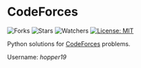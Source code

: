 # CodeForces

![Forks](https://img.shields.io/github/forks/deveshbajpai19/CodeForces.svg)
![Stars](https://img.shields.io/github/stars/deveshbajpai19/CodeForces.svg)
![Watchers](https://img.shields.io/github/watchers/deveshbajpai19/CodeForces.svg)
[![License: MIT](https://img.shields.io/badge/License-MIT-blue.svg)](https://opensource.org/licenses/MIT)

Python solutions for [CodeForces](https://codeforces.com/) problems.

Username: *hopper19*
